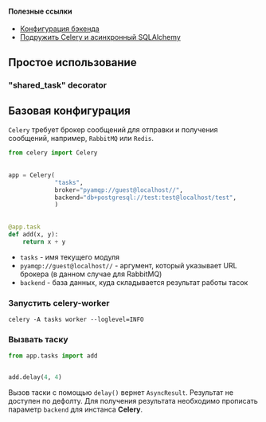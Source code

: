 
#### Полезные ссылки

- [Конфигурация бэкенда](https://docs.celeryq.dev/en/stable/userguide/configuration.html#conf-database-result-backend)
- [Подружить Celery и асинхронный SQLAlchemy](https://habr.com/ru/articles/721186/)



## Простое использование

### "shared_task" decorator







## Базовая конфигурация

`Celery` требует брокер сообщений для отправки и получения сообщений, например, `RabbitMQ` или `Redis`.

```python
from celery import Celery  
  
  
app = Celery(
			 "tasks", 
			 broker="pyamqp://guest@localhost//",
			 backend="db+postgresql://test:test@localhost/test",
			 )  
  
  
@app.task  
def add(x, y):  
    return x + y
```

- `tasks` - имя текущего модуля
- `pyamqp://guest@localhost//` - аргумент, который указывает URL брокера (в данном случае для RabbitMQ) 
- `backend` - база данных, куда складывается результат работы тасок

### Запустить celery-worker

```shell
celery -A tasks worker --loglevel=INFO
```

### Вызвать таску 

```python
from app.tasks import add


add.delay(4, 4)
```

Вызов таски с помощью `delay()` вернет `AsyncResult`. Результат не доступен по дефолту. Для получения результата необходимо прописать параметр `backend` для инстанса **Celery**.



